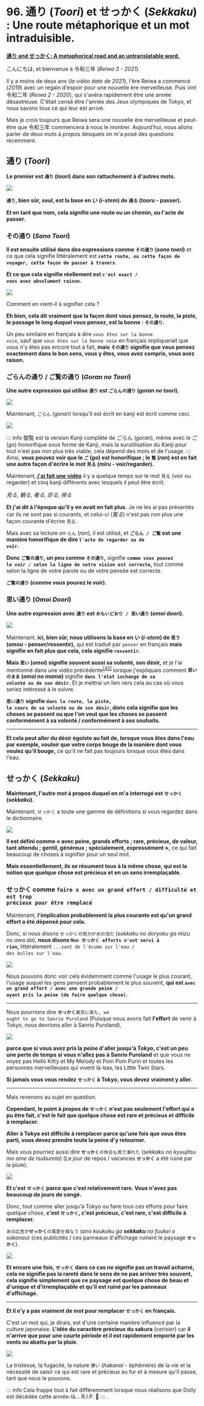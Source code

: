 # **96. 通り (*Toori*) et せっかく (*Sekkaku*) : Une route métaphorique et un mot intraduisible.**

[**通り and せっかく: A metaphorical road and an untranslatable word.**](https://www.youtube.com/watch?v=G3qc0esEbvE&ab_channel=OrganicJapanesewithCureDolly)

こんにちは, et bienvenue à 令和三年 (*Reiwa 3 - 2021*).

Il y a moins de deux ans (*la vidéo date de 2021*), l'ère Reiwa a commencé (*2019*) avec un regain d'espoir pour une nouvelle ère merveilleuse. Puis vint 令和二年 (*Reiwa 2 - 2020*), qui s'avéra rapidement être une année désastreuse. C'était censé être l'année des Jeux olympiques de Tokyo, et nous savons tous ce qui leur est arrivé.

Mais je crois toujours que Reiwa sera une nouvelle ère merveilleuse et peut-être que 令和三年 commencera à nous le montrer. Aujourd'hui, nous allons parler de deux mots à propos desquels on m'a posé des questions récemment.

## 通り (*Toori*)

**Le premier est <code>通り</code> (*toori*) dans son rattachement à d'autres mots.**

![](../media/image1001.webp)

**<code>通り</code>, bien sûr, seul, est la base en い (*i-stem*) de <code>通る</code> (*tooru* - passer).**

**Et en tant que nom, cela signifie une route ou un chemin, ou l'acte de passer.**

### その通り (*Sono Toori*)

**Il est ensuite utilisé dans des expressions comme <code>その通り</code> (*sono toori*)** et ce que cela signifie littéralement est **<code>cette route, ou cette façon de voyager, cette façon de passer à travers</code>**.

**Et ce que cela signifie réellement est <code>c'est exact / vous avez absolument raison</code>.**

![](../media/image289.webp)

Comment en vient-il à signifier cela ?

**Eh bien, cela dit vraiment que la façon dont vous pensez, la route, la piste, le passage le long duquel vous pensez, est la bonne : <code>その通り</code>.**

Un peu similaire en français à dire <code>vous êtes sur la bonne voie</code>, sauf que <code>vous êtes sur la bonne voie</code> en français impliquerait que vous n'y êtes pas encore tout à fait, **mais <code>その通り</code> signifie que vous pensez exactement dans le bon sens, vous y êtes, vous avez compris, vous avez raison.**

### ごらんの通り / ご覧の通り (*Goran no Toori*)

**Une autre expression qui utilise <code>通り</code> est <code>ごらんの通り</code> (*goran no toori*).**

![](../media/image168.webp)

Maintenant, <code>ごらん</code> (*goran*) lorsqu'il est écrit en kanji est écrit comme ceci.

![](../media/image450.webp)

::: info
御覧 est la version Kanji complète de ごらん (*goran*), même avec le ご (*go*) honorifique sous forme de Kanji, mais la surutilisation du Kanji pour tout n'est pas non plus très viable, cela dépend des mots et de l'usage.
:::
Ainsi, **vous pouvez voir que le <code>ご</code> (*go*) est honorifique ; le <code>覧</code> (*ran*) est en fait une autre façon d'écrire le mot <code>見る</code> (*miru* - voir/regarder).**

Maintenant, [**j'ai fait une vidéo**](https://www.youtube.com/watch?v=6Kh1AJx77Ng) il y a quelque temps sur le mot <code>見る</code> (voir ou regarder) et cinq kanji différents avec lesquels il peut être écrit.

*見る, 観る, 看る, 診る, 視る*

**Et j'ai dit à l'époque qu'il y en avait en fait plus.** Je ne les ai pas présentés car ils ne sont pas si courants, et celui-ci (*覧る*) n'est pas non plus une façon courante d'écrire <code>見る</code>.

Mais avec sa lecture *on* <code>らん</code> (*ran*), il est utilisé, et **<code>ごらん / ご覧</code> est une manière honorifique de dire <code>l'acte de regarder ou de voir</code>.**

**Donc <code>ご覧の通り</code>, un peu comme <code>その通り</code>,** signifie **<code>comme vous pouvez le voir / selon la ligne de votre vision est correcte</code>,** tout comme selon la ligne de votre parole ou de votre pensée est correcte.

**<code>ご覧の通り</code> (comme vous pouvez le voir).**

### 思い通り (*Omoi Doori*)

**Une autre expression avec <code>通り</code> est <code>おもいどおり / 思い通り</code> (*omoi doori*).**

![](../media/image291.webp)

Maintenant, **ici, bien sûr, nous utilisons la base en い (*i-stem*) de <code>思う</code> (*omou* - penser/ressentir),** qui est traduit par <code>penser</code> en français **mais signifie en fait plus que cela, cela signifie <code>ressentir</code>.**

**Mais <code>思い</code> (*omoi*) signifie souvent aussi sa volonté, son désir,** et je l'ai mentionné dans une vidéo précédente<sup>[[42]](./42-basic-word-confusion-まま.md)</sup> lorsque j'expliquais comment **<code>思いのまま</code> (*omoi no mama*)** signifie **<code>dans l'état inchangé de sa volonté ou de son désir</code>.** Et je mettrai un lien vers cela au cas où vous seriez intéressé à le suivre.

**<code>思い通り</code> signifie <code>dans la route, la piste, le cours de sa volonté ou de son désir</code>, donc cela signifie que les choses se passent ou que l'on veut que les choses se passent conformément à sa volonté / conformément à ses souhaits.**

---

**Et cela peut aller du désir égoïste au fait de, lorsque vous êtes dans l'eau par exemple, vouloir que votre corps bouge de la manière dont vous voulez qu'il bouge,** ce qu'il ne fait pas toujours lorsque vous êtes dans l'eau.

## せっかく (*Sekkaku*)

**Maintenant, l'autre mot à propos duquel on m'a interrogé est <code>せっかく</code> (*sekkaku*).**

Maintenant, <code>せっかく</code> a toute une gamme de définitions si vous regardez dans le dictionnaire.

![](../media/image507.webp)

**Il est défini comme « avec peine, grands efforts ; rare, précieux, de valeur, tant attendu ; gentil, généreux ; spécialement, expressément »,** ce qui fait beaucoup de choses à signifier pour un seul mot.

**Mais essentiellement, ils se résument tous à la même chose, qui est la notion que quelque chose est précieux et en un sens irremplaçable.**

### せっかく comme <code>faire x avec un grand effort / difficulté et est trop précieux pour être remplacé</code>

Maintenant, **l'implication probablement la plus courante est qu'un grand effort a été dépensé pour cela.**

Donc, si nous disons <code>せっかくの努力が水の泡だ</code> (*sekkaku no doryoku ga mizu no awa da*), **nous disons <code>Mon **せっかく** efforts n'ont servi à rien</code>,** littéralement <code>...sont de l'écume sur l'eau / des bulles sur l'eau</code>.

![](../media/image776.webp)

Nous pouvons donc voir cela évidemment comme l'usage le plus courant, l'usage auquel les gens pensent probablement le plus souvent, **qui est <code>avec un grand effort / avec une grande peine / ayant pris la peine (de faire quelque chose)</code>.**

---

Nous pourrions dire <code>**せっかく**東京に来た, we ought to go to Sanrio Puroland</code> (Puisque nous avons fait **l'effort** de venir à Tokyo, nous devrions aller à Sanrio Puroland),

![](../media/image768.webp)

**parce que si vous avez pris la peine d'aller jusqu'à Tokyo, c'est un peu une perte de temps si vous n'allez pas à Sanrio Puroland** et que vous ne voyez pas Hello Kitty et My Melody et Pom Pom Purin et toutes les personnes merveilleuses qui vivent là-bas, les Little Twin Stars.

**Si jamais vous vous rendez <code>せっかく</code> à Tokyo, vous devez vraiment y aller.**

---

Mais revenons au sujet en question.

**Cependant, le point à propos de <code>せっかく</code> n'est pas seulement l'effort qui a pu être fait, c'est le fait que quelque chose est rare et précieux et difficile à remplacer.**

**Aller à Tokyo est difficile à remplacer parce qu'une fois que vous êtes parti, vous devez prendre toute la peine d'y retourner.**

Mais vous pourriez aussi dire <code>**せっかく**の休日も雨で潰れた</code> (*sekkaku no kyuujitsu mo ame de tsubureta*) (Le jour de repos / vacances **<code>せっかく</code>** a été ruiné par la pluie).

![](../media/image122.webp)

**Et c'est <code>せっかく</code> parce que c'est relativement rare. Vous n'avez pas beaucoup de jours de congé.**

Donc, tout comme aller jusqu'à Tokyo ou faire tous ces efforts pour faire quelque chose, **c'est <code>せっかく</code>, c'est précieux, c'est rare, c'est difficile à remplacer.**

<code>あの広告が**せっかく**の風景を損なう</code> (*ano koukoku ga **sekkaku** no fuukei o sokonau*) (ces publicités / ces panneaux d'affichage ruinent le paysage **<code>せっかく</code>**).

![](../media/image81.webp)

**Et encore une fois, <code>せっかく</code> dans ce cas ne signifie pas un travail acharné, cela ne signifie pas la rareté dans le sens de ne pas arriver très souvent, cela signifie simplement que ce paysage est quelque chose de beau et d'unique et d'irremplaçable et qu'il est ruiné par les panneaux d'affichage.**

---

**Et il n'y a pas vraiment de mot pour remplacer <code>せっかく</code> en français.**

C'est un mot qui, je dirais, est d'une certaine manière influencé par la culture japonaise. **L'idée du caractère précieux du sakura** (*cerisier*) car **il n'arrive que pour une courte période et il est rapidement emporté par les vents ou abattu par la pluie.**

![](../media/image880.webp)

La tristesse, la fugacité, la nature <code>儚い</code> (*hakanai* - éphémère) de la vie et la nécessité de saisir ce qui est rare et précieux au fur et à mesure qu'il passe, tant que nous le pouvons.

::: info
Cela frappe tout à fait différemment lorsque nous réalisons que Dolly est décédée cette année-là... R.I.P. 🙁
:::
.